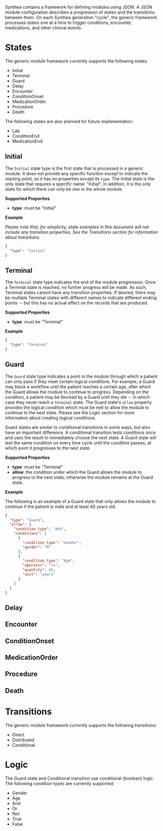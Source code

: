 Synthea contains a framework for defining modules using JSON.  A JSON module configuration describes a progression of states and the transitions between them.  On each Synthea generation "cycle", the generic framework processes states one at a time to trigger conditions, encounter, medications, and other clinical events.

# States

The generic module framework currently supports the following states:

* Initial
* Terminal
* Guard
* Delay
* Encounter
* ConditionOnset
* MedicationOrder
* Procedure
* Death

The following states are also planned for future implementation:

* Lab
* ConditionEnd
* MedicationEnd

## Initial

The `Initial` state type is the first state that is processed in a generic module.  It does not provide any specific function except to indicate the starting point, so it has no properties except its `type`.  The Initial state is the only state that requires a specific name: "Initial".  In addition, it is the only state for which there can only be _one_ in the whole module.

**Supported Properties**

* **type**: must be "Initial"

**Example**

_Please note that, for simplicity, state examples in this document will not include any transition properties.  See the Transitions section for information about transitions._

```json
{
  "type": "Initial"
}
```

## Terminal

The `Terminal` state type indicates the end of the module progression.  Once a Terminal state is reached, no further progress will be made.  As such, Terminal states cannot have any transition properties.  If desired, there may be multiple Terminal states with different names to indicate different ending points -- but this has no actual effect on the records that are produced.

**Supported Properties**

* **type**: must be "Terminal"

**Example**

```json
{
  "type": "Terminal"
}
```

## Guard

The `Guard` state type indicates a point in the module through which a patient can only pass if they meet certain logical conditions.  For example, a Guard may block a workflow until the patient reaches a certain age, after which the Guard allows the module to continue to progress.  Depending on the condition, a patient may be blocked by a Guard until they die -- in which case they never reach a `Terminal` state.  The Guard state's `allow` property provides the logical condition which must be met to allow the module to continue to the next state.  Please see the _Logic_ section for more information about creating logical conditions.

Guard states are similar to conditional transitions in some ways, but also have an important difference.  A conditional transition tests conditions once and uses the result to immediately choose the next state.  A Guard state will test the same condition on every time cycle until the condition passes, at which point it progresses to the next state.

**Supported Properties**

* **type**: must be "Terminal"
* **allow**: the condition under which the Guard allows the module to progress to the next state; otherwise the module remains at the Guard state.

**Example**

The following is an example of a Guard state that only allows the module to continue if the patient is male and at least 40 years old.

```json
{
  "type": "Guard",
  "allow": {
    "condition_type": "And",
    "conditions": [
      {
        "condition_type": "Gender",
        "gender": "M" 
      },
      {
        "condition_type": "Age",
        "operator": ">=",
        "quantity": 40,
        "unit": "years"
      }
    ]
  }
}
```

## Delay

## Encounter

## ConditionOnset

## MedicationOrder

## Procedure

## Death

# Transitions

The generic module framework currently supports the following transitions:

* Direct
* Distributed
* Conditional

# Logic

The Guard state and Conditional transition use conditional (boolean) logic.  The following condition types are currently supported:

* Gender
* Age
* And
* Or
* Not
* True
* False

